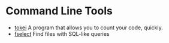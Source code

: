 # Command Line Tools

- [tokei](https://github.com/XAMPPRocky/tokei) A program that allows you to count your code, quickly.
- [fselect](https://github.com/jhspetersson/fselect) Find files with SQL-like queries
